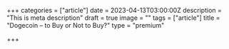 +++
categories = ["article"]
date = 2023-04-13T03:00:00Z
description = "This is meta description"
draft = true
image = ""
tags = ["article"]
title = "Dogecoin – to Buy or Not to Buy?"
type = "premium"

+++
